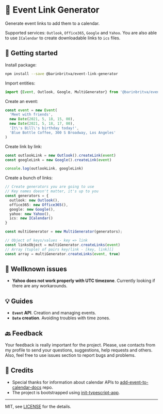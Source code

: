 # 📅 Event Link Generator

Generate event links to add them to a calendar.

Supported services: `Outlook`, `Office365`, `Google` and `Yahoo`. You are also able to use `ICalendar` to create downloadable links to `ics` files.

## 🚀 Getting started

Install package:
```bash
npm install --save @barinbritva/event-link-generator
```

Import entities:
```typescript
import {Event, Outlook, Google, MultiGenerator} from '@barinbritva/event-link-generator'
```

Create an event:
```typescript
const event = new Event(
  'Meet with friends',
  new Date(2021, 5, 18, 15, 00),
  new Date(2021, 5, 18, 17, 00),
  'It\'s Bill\'s birthday today!',
  'Blue Bottle Coffee, 300 S Broadway, Los Angeles'
)
```

Create link by link:
```typescript
const outlookLink = new Outlook().createLink(event)
const googleLink = new Google().createLink(event)

console.log(outlookLink, googleLink)
```

Create a bunch of links:
```typescript
// Create generators you are going to use
// Key names doesn't matter, it's up to you
const generators = {
  outlook: new Outlook(),
  office365: new Office365(),
  google: new Google(),
  yahoo: new Yahoo(),
  ics: new ICalendar()
}

const multiGenerator = new MultiGenerator(generators);

// Object of keys/values - key => link
const linksObject = multiGenerator.createLinks(event)
// Array (tuple) of pairs key/link - [key, link][]
const array = multiGenerator.createLinks(event, true)
```

## 🐛 Wellknown issues

* __Yahoo does not work properly with UTC timezone__. Currently looking if there are any workarounds.

## 💡 Guides

* __`Event` API__. Creation and managing events.
* __`Date` creation__. Avoiding troubles with time zones.

## 🔙 Feedback
Your feedback is really important for the project. Please, use contacts from my profile to send your questions, suggestions, help requests and others. Also, feel free to use issues section to report bugs and problems.

## 🌟 Credits

* Special thanks for information about calendar APIs to [add-event-to-calendar-docs](https://github.com/InteractionDesignFoundation/add-event-to-calendar-docs) repo.
* The project is bootstrapped using [init-typescript-app](https://github.com/barinbritva/init-typescript-app).

---

MIT, see [LICENSE](https://github.com/barinbritva/event-link-generator/blob/master/LICENSE) for the details.
